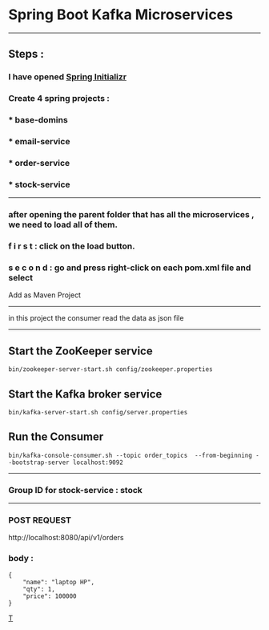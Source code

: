 # Spring Boot Kafka Microservices
___
## Steps :
### I have opened [Spring Initializr](https://start.spring.io/)
### Create 4 spring projects :
### * base-domins 
### * email-service
### * order-service
### * stock-service
___
### after opening the parent folder that has all the microservices , we need to load all of them.
###  f i r s t  : click on the load button.
 ###  s e c o n d  : go and press right-click on each pom.xml file and select
Add as Maven Project
___
in this project the consumer read the data as json file

___
## Start the ZooKeeper service

```
bin/zookeeper-server-start.sh config/zookeeper.properties

```
## Start the Kafka broker service

```
bin/kafka-server-start.sh config/server.properties
```
## Run the Consumer

```
bin/kafka-console-consumer.sh --topic order_topics  --from-beginning --bootstrap-server localhost:9092
```
___
### Group ID for stock-service : stock
___
### POST REQUEST
http://localhost:8080/api/v1/orders
### body :
```
{
    "name": "laptop HP",
    "qty": 1,
    "price": 100000
}
```
[T](https://www.javaguides.net/2022/07/event-driven-microservices-using-spring-boot-and-apache-kafka.html)